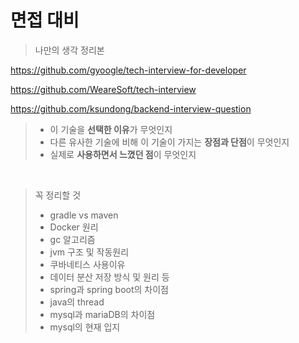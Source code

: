 # 면접 대비

> 나만의 생각 정리본

https://github.com/gyoogle/tech-interview-for-developer

https://github.com/WeareSoft/tech-interview

https://github.com/ksundong/backend-interview-question

> - 이 기술을 **선택한 이유**가 무엇인지
> - 다른 유사한 기술에 비해 이 기술이 가지는 **장점과 단점**이 무엇인지
> - 실제로 **사용하면서 느꼈던 점**이 무엇인지

​             

> 꼭 정리할 것
>
> * gradle vs maven
> * Docker 원리
> * gc 알고리즘
> * jvm 구조 및 작동원리
> * 쿠바네티스 사용이유
> * 데이터 분산 저장 방식 및 원리 등
> * spring과 spring boot의 차이점
> * java의 thread
> * mysql과 mariaDB의 차이점
> * mysql의 현재 입지